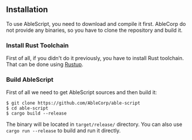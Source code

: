 ## Installation
To use AbleScript, you need to download and compile it first. AbleCorp do not provide any binaries, so you have to clone the repository and build it.

### Install Rust Toolchain
First of all, if you didn't do it previously, you have to install Rust toolchain. That can be done using [Rustup](https://rustup.rs).

### Build AbleScript
First of all we need to get AbleScript sources and then build it:
```console
$ git clone https://github.com/AbleCorp/able-script
$ cd able-script
$ cargo build --release
```
The binary will be located in `target/release/` directory. You can also use `cargo run --release` to build and run it directly.